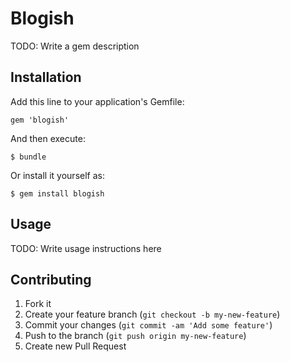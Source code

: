 # Blogish

TODO: Write a gem description

## Installation

Add this line to your application's Gemfile:

    gem 'blogish'

And then execute:

    $ bundle

Or install it yourself as:

    $ gem install blogish

## Usage

TODO: Write usage instructions here

## Contributing

1. Fork it
2. Create your feature branch (`git checkout -b my-new-feature`)
3. Commit your changes (`git commit -am 'Add some feature'`)
4. Push to the branch (`git push origin my-new-feature`)
5. Create new Pull Request

